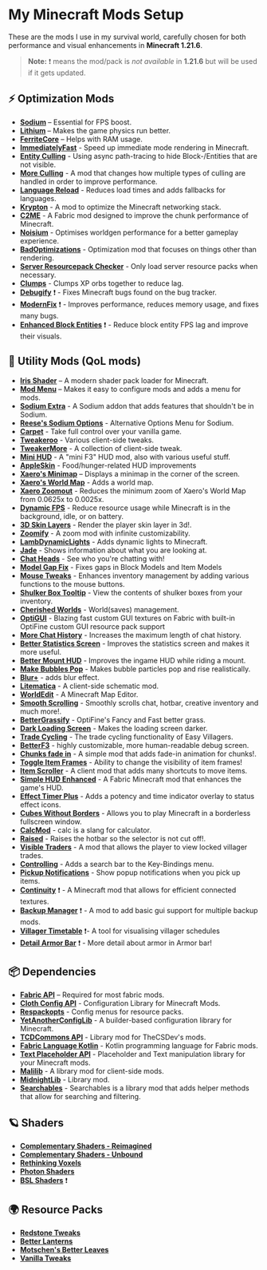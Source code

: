 # My Minecraft Mods Setup

These are the mods I use in my survival world, carefully chosen for both performance and visual enhancements in **Minecraft 1.21.6**.
> **Note:** ❗ means the mod/pack is *not available* in **1.21.6** but will be used if it gets updated.

## ⚡ Optimization Mods

- **[Sodium](https://modrinth.com/mod/sodium)** – Essential for FPS boost.
- **[Lithium](https://modrinth.com/mod/lithium)** – Makes the game physics run better.
- **[FerriteCore](https://modrinth.com/mod/ferrite-core)** – Helps with RAM usage.
- **[ImmediatelyFast](https://modrinth.com/mod/immediatelyfast)** - Speed up immediate mode rendering in Minecraft.
- **[Entity Culling](https://modrinth.com/mod/entityculling)** - Using async path-tracing to hide Block-/Entities that are not visible.
- **[More Culling](https://modrinth.com/mod/moreculling)** - A mod that changes how multiple types of culling are handled in order to improve performance.
- **[Language Reload](https://modrinth.com/mod/language-reload)** - Reduces load times and adds fallbacks for languages.
- **[Krypton](https://modrinth.com/mod/krypton)** - A mod to optimize the Minecraft networking stack.
- **[C2ME](https://modrinth.com/mod/c2me-fabric)** - A Fabric mod designed to improve the chunk performance of Minecraft.
- **[Noisium](https://modrinth.com/mod/noisium)** - Optimises worldgen performance for a better gameplay experience.
- **[BadOptimizations](https://modrinth.com/mod/badoptimizations)** - Optimization mod that focuses on things other than rendering.
- **[Server Resourcepack Checker](https://modrinth.com/mod/server-resource-pack-checker)** - Only load server resource packs when necessary.
- **[Clumps](https://modrinth.com/mod/clumps)** - Clumps XP orbs together to reduce lag.
- **[Debugify](https://modrinth.com/mod/debugify)** ❗ - Fixes Minecraft bugs found on the bug tracker.
- **[ModernFix](https://modrinth.com/mod/modernfix)** ❗ - Improves performance, reduces memory usage, and fixes many bugs.
- **[Enhanced Block Entities](https://modrinth.com/mod/ebe)** ❗ - Reduce block entity FPS lag and improve their visuals.

## 🔧 Utility Mods (QoL mods)

- **[Iris Shader](https://modrinth.com/mod/iris)** – A modern shader pack loader for Minecraft.
- **[Mod Menu](https://modrinth.com/mod/modmenu)** – Makes it easy to configure mods and adds a menu for mods.
- **[Sodium Extra](https://modrinth.com/mod/sodium-extra)** - A Sodium addon that adds features that shouldn't be in Sodium.
- **[Reese's Sodium Options](https://modrinth.com/mod/reeses-sodium-options)** - Alternative Options Menu for Sodium.
- **[Carpet](https://modrinth.com/mod/carpet)** - Take full control over your vanilla game.
- **[Tweakeroo](https://modrinth.com/mod/tweakeroo)** - Various client-side tweaks.
- **[TweakerMore](https://modrinth.com/mod/tweakermore)** - A collection of client-side tweak.
- **[Mini HUD](https://modrinth.com/mod/minihud)** - A "mini F3" HUD mod, also with various useful stuff.
- **[AppleSkin](https://modrinth.com/mod/appleskin)** - Food/hunger-related HUD improvements
- **[Xaero's Minimap](https://modrinth.com/mod/xaeros-minimap)** – Displays a minimap in the corner of the screen.
- **[Xaero's World Map](https://modrinth.com/mod/xaeros-world-map)** - Adds a world map.
- **[Xaero Zoomout](https://modrinth.com/mod/xaero-zoomout)** - Reduces the minimum zoom of Xaero's World Map from 0.0625x to 0.0025x.
- **[Dynamic FPS](https://modrinth.com/mod/dynamic-fps)** - Reduce resource usage while Minecraft is in the background, idle, or on battery.
- **[3D Skin Layers](https://modrinth.com/mod/3dskinlayers)** - Render the player skin layer in 3d!.
- **[Zoomify](https://modrinth.com/mod/zoomify)** - A zoom mod with infinite customizability.
- **[LambDynamicLights](https://modrinth.com/mod/lambdynamiclights)** - Adds dynamic lights to Minecraft.
- **[Jade](https://modrinth.com/mod/jade)** - Shows information about what you are looking at.
- **[Chat Heads](https://modrinth.com/mod/chat-heads)** - See who you're chatting with!
- **[Model Gap Fix](https://modrinth.com/mod/modelfix)** - Fixes gaps in Block Models and Item Models
- **[Mouse Tweaks](https://modrinth.com/mod/mouse-tweaks)** - Enhances inventory management by adding various functions to the mouse buttons.
- **[Shulker Box Tooltip](https://modrinth.com/mod/shulkerboxtooltip)** - View the contents of shulker boxes from your inventory.
- **[Cherished Worlds](https://modrinth.com/mod/cherished-worlds)** - World(saves) management.
- **[OptiGUI](https://modrinth.com/mod/optigui)** - Blazing fast custom GUI textures on Fabric with built-in OptiFine custom GUI resource pack support
- **[More Chat History](https://modrinth.com/mod/morechathistory)** - Increases the maximum length of chat history.
- **[Better Statistics Screen](https://modrinth.com/mod/better-stats)** - Improves the statistics screen and makes it more useful.
- **[Better Mount HUD](https://modrinth.com/mod/better-mount-hud)** - Improves the ingame HUD while riding a mount.
- **[Make Bubbles Pop](https://modrinth.com/mod/make_bubbles_pop)** - Makes bubble particles pop and rise realistically.
- **[Blur+](https://modrinth.com/mod/blur-plus)** - adds blur effect.
- **[Litematica](https://modrinth.com/mod/litematica)** - A client-side schematic mod.
- **[WorldEdit](https://modrinth.com/plugin/worldedit)** - A Minecraft Map Editor.
- **[Smooth Scrolling](https://modrinth.com/mod/smooth-scroll)** - Smoothly scrolls chat, hotbar, creative inventory and much more!.
- **[BetterGrassify](https://modrinth.com/mod/bettergrassify)** -  OptiFine's Fancy and Fast better grass.
- **[Dark Loading Screen](https://modrinth.com/mod/dark-loading-screen)** - Makes the loading screen darker.
- **[Trade Cycling](https://modrinth.com/mod/trade-cycling)** - The trade cycling functionality of Easy Villagers.
- **[BetterF3](https://modrinth.com/mod/betterf3)** -  highly customizable, more human-readable debug screen.
- **[Chunks fade in](https://modrinth.com/mod/chunks-fade-in)** - A simple mod that adds fade-in animation for chunks!.
- **[Toggle Item Frames](https://modrinth.com/mod/toggle-item-frames)** - Ability to change the visibility of item frames!
- **[Item Scroller](https://modrinth.com/mod/item-scroller)** - A client mod that adds many shortcuts to move items.
- **[Simple HUD Enhanced](https://modrinth.com/mod/simple-hud-enhanced)** - A Fabric Minecraft mod that enhances the game's HUD.
- **[Effect Timer Plus](https://modrinth.com/mod/effecttimerplus)** - Adds a potency and time indicator overlay to status effect icons.
- **[Cubes Without Borders](https://modrinth.com/mod/cubes-without-borders)** - Allows you to play Minecraft in a borderless fullscreen window.
- **[CalcMod](https://modrinth.com/plugin/calcmod)** - calc is a slang for calculator.
- **[Raised](https://modrinth.com/mod/raised)** - Raises the hotbar so the selector is not cut off!.
- **[Visible Traders](https://modrinth.com/mod/visible-traders)** - A mod that allows the player to view locked villager trades.
- **[Controlling](https://modrinth.com/mod/controlling)** - Adds a search bar to the Key-Bindings menu.
- **[Pickup Notifications](https://modrinth.com/mod/pickup-notifications)** - Show popup notifications when you pick up items.
- **[Continuity](https://modrinth.com/mod/continuity)** ❗ - A Minecraft mod that allows for efficient connected textures.
- **[Backup Manager](https://modrinth.com/mod/backup-manager)** ❗ - A mod to add basic gui support for multiple backup mods.
- **[Villager Timetable](https://modrinth.com/mod/villagertimetable)** ❗- A tool for visualising villager schedules
- **[Detail Armor Bar](https://modrinth.com/mod/detail-armor-bar)** ❗ - More detail about armor in Armor bar!

## 📦 Dependencies

- **[Fabric API](https://modrinth.com/mod/fabric-api)** – Required for most fabric mods.
- **[Cloth Config API](https://modrinth.com/mod/cloth-config)** - Configuration Library for Minecraft Mods.
- **[Respackopts](https://modrinth.com/mod/respackopts)** - Config menus for resource packs.
- **[YetAnotherConfigLib](https://modrinth.com/mod/yacl)** - A builder-based configuration library for Minecraft.
- **[TCDCommons API](https://modrinth.com/mod/tcdcommons)** - Library mod for TheCSDev's mods.
- **[Fabric Language Kotlin](https://modrinth.com/mod/fabric-language-kotlin)** - Kotlin programming language for Fabric mods.
- **[Text Placeholder API](https://modrinth.com/mod/placeholder-api)** - Placeholder and Text manipulation library for your Minecraft mods.
- **[Malilib](https://modrinth.com/mod/malilib)** - A library mod for client-side mods.
- **[MidnightLib](https://modrinth.com/mod/midnightlib)** - Library mod.
- **[Searchables](https://modrinth.com/mod/searchables)** - Searchables is a library mod that adds helper methods that allow for searching and filtering.

## 🪐 Shaders

- **[Complementary Shaders - Reimagined](https://modrinth.com/shader/complementary-reimagined)**
- **[Complementary Shaders - Unbound](https://modrinth.com/shader/complementary-unbound)**
- **[Rethinking Voxels](https://modrinth.com/shader/rethinking-voxels)**
- **[Photon Shaders](https://modrinth.com/shader/photon-shader)**
- **[BSL Shaders](https://modrinth.com/shader/bsl-shaders)** ❗

## 🌍 Resource Packs

- **[Redstone Tweaks](https://modrinth.com/resourcepack/redstone-tweaks)**
- **[Better Lanterns](https://modrinth.com/resourcepack/better-lanterns)**
- **[Motschen's Better Leaves](https://modrinth.com/resourcepack/better-leaves)**
- **[Vanilla Tweaks](https://vanillatweaks.net/picker/resource-packs/)**
